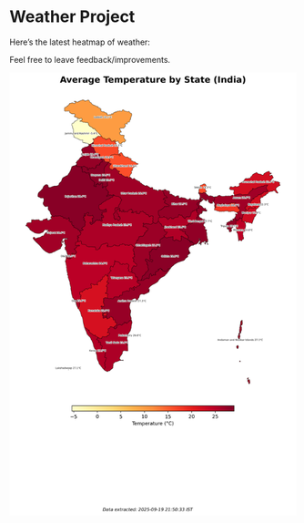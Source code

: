 # Weather Project

Here’s the latest heatmap of weather:

Feel free to leave feedback/improvements.

![India Heatmap](docs/assets/india_heatmap.png?v=CD82D4)
